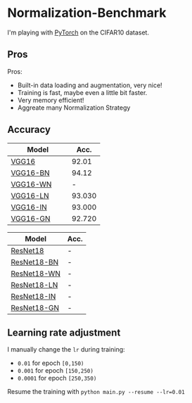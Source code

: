 # Normalization-Benchmark
I'm playing with [PyTorch](http://pytorch.org/) on the CIFAR10 dataset.

## Pros
Pros:
- Built-in data loading and augmentation, very nice!
- Training is fast, maybe even a little bit faster.
- Very memory efficient!
- Aggreate many Normalization Strategy

## Accuracy
| Model             | Acc.        |
| ----------------- | ----------- |
| [VGG16](https://arxiv.org/abs/1409.1556)              | 92.01  |
| [VGG16-BN](https://arxiv.org/abs/1502.03167)          | 94.12  |
| [VGG16-WN](https://arxiv.org/abs/1602.07868)          | -      |
| [VGG16-LN](https://arxiv.org/abs/1607.06450)          | 93.030 |
| [VGG16-IN](https://arxiv.org/abs/1607.08022)          | 93.000 |
| [VGG16-GN](https://arxiv.org/abs/1803.08494)          | 92.720 |


| Model             | Acc.        |
| ----------------- | ----------- |
| [ResNet18](https://arxiv.org/abs/1512.03385)             | -      |
| [ResNet18-BN](https://arxiv.org/abs/1502.03167)          | -      |
| [ResNet18-WN](https://arxiv.org/abs/1602.07868)          | -      |
| [ResNet18-LN](https://arxiv.org/abs/1607.06450)          | -      |
| [ResNet18-IN](https://arxiv.org/abs/1607.08022)          | -      |
| [ResNet18-GN](https://arxiv.org/abs/1803.08494)          | -      |

## Learning rate adjustment
I manually change the `lr` during training:
- `0.01` for epoch `[0,150)`
- `0.001` for epoch `[150,250)`
- `0.0001` for epoch `[250,350)`

Resume the training with `python main.py --resume --lr=0.01`
